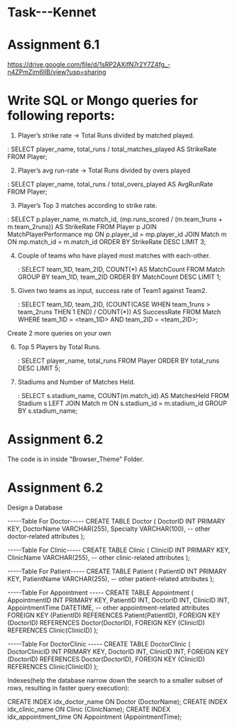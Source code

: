 # Task---Kennet

# Assignment 6.1
https://drive.google.com/file/d/1sRP2AXifN7r2Y7Z4fg_-n4ZPmZim6lIB/view?usp=sharing

# Write SQL or Mongo queries for following reports:

1. Player’s strike rate -> Total Runs divided by matched played.
 
  : SELECT player_name, total_runs / total_matches_played AS StrikeRate
   FROM Player;

2. Player’s avg run-rate -> Total Runs divided by overs played
 
  : SELECT player_name, total_runs / total_overs_played AS AvgRunRate
   FROM Player;


3. Player’s Top 3 matches according to strike rate.

  : SELECT p.player_name, m.match_id, (mp.runs_scored / (m.team_1runs + m.team_2runs)) AS StrikeRate
   FROM Player p
   JOIN MatchPlayerPerformance mp ON p.player_id = mp.player_id
   JOIN Match m ON mp.match_id = m.match_id
   ORDER BY StrikeRate DESC
   LIMIT 3;


4. Couple of teams who have played most matches with each-other.

   : SELECT team_1ID, team_2ID, COUNT(*) AS MatchCount
    FROM Match
    GROUP BY team_1ID, team_2ID
    ORDER BY MatchCount DESC
    LIMIT 1;


5. Given two teams as input, success rate of Team1 against Team2.

   : SELECT team_1ID, team_2ID, 
       (COUNT(CASE WHEN team_1runs > team_2runs THEN 1 END) / COUNT(*)) AS SuccessRate
     FROM Match
     WHERE team_1ID = <team_1ID> AND team_2ID = <team_2ID>;


Create 2 more queries on your own

6. Top 5 Players by Total Runs.
   
   : SELECT player_name, total_runs
    FROM Player
    ORDER BY total_runs DESC
    LIMIT 5;

7. Stadiums and Number of Matches Held.

   : SELECT s.stadium_name, COUNT(m.match_id) AS MatchesHeld
    FROM Stadium s
    LEFT JOIN Match m ON s.stadium_id = m.stadium_id
    GROUP BY s.stadium_name;

# Assignment 6.2

 The code is in inside "Browser_Theme" Folder.

# Assignment 6.2
   
 Design a Database

-----Table For Doctor-----
CREATE TABLE Doctor (
    DoctorID INT PRIMARY KEY,
    DoctorName VARCHAR(255),
    Specialty VARCHAR(100),
    -- other doctor-related attributes
);

-----Table For Clinic-----
CREATE TABLE Clinic (
    ClinicID INT PRIMARY KEY,
    ClinicName VARCHAR(255),
    -- other clinic-related attributes
);   

-----Table For Patient-----
CREATE TABLE Patient (
    PatientID INT PRIMARY KEY,
    PatientName VARCHAR(255),
    -- other patient-related attributes
); 

-----Table For Appointment -----
CREATE TABLE Appointment (
    AppointmentID INT PRIMARY KEY,
    PatientID INT,
    DoctorID INT,
    ClinicID INT,
    AppointmentTime DATETIME,
    -- other appointment-related attributes
    FOREIGN KEY (PatientID) REFERENCES Patient(PatientID),
    FOREIGN KEY (DoctorID) REFERENCES Doctor(DoctorID),
    FOREIGN KEY (ClinicID) REFERENCES Clinic(ClinicID)
);

-----Table For DoctorClinic -----
CREATE TABLE DoctorClinic (
    DoctorClinicID INT PRIMARY KEY,
    DoctorID INT,
    ClinicID INT,
    FOREIGN KEY (DoctorID) REFERENCES Doctor(DoctorID),
    FOREIGN KEY (ClinicID) REFERENCES Clinic(ClinicID)
);


Indexes(help the database narrow down the search to a smaller subset of rows, resulting in faster query execution): 

CREATE INDEX idx_doctor_name ON Doctor (DoctorName);
CREATE INDEX idx_clinic_name ON Clinic (ClinicName);
CREATE INDEX idx_appointment_time ON Appointment (AppointmentTime);



   


